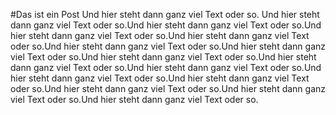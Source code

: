 #Das ist ein Post
Und hier steht dann ganz viel Text oder so. Und hier steht dann ganz viel Text oder so.Und hier steht dann ganz viel Text oder so.Und hier steht dann ganz viel Text oder so.Und hier steht dann ganz viel Text oder so.Und hier steht dann ganz viel Text oder so.Und hier steht dann ganz viel Text oder so.Und hier steht dann ganz viel Text oder so.Und hier steht dann ganz viel Text oder so.Und hier steht dann ganz viel Text oder so.Und hier steht dann ganz viel Text oder so.Und hier steht dann ganz viel Text oder so.Und hier steht dann ganz viel Text oder so.Und hier steht dann ganz viel Text oder so.Und hier steht dann ganz viel Text oder so.